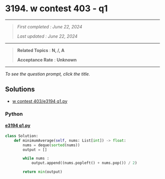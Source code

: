 # 3194. w contest 403 - q1

------

> *First completed : June 22, 2024*
>
> *Last updated : June 22, 2024*


------

> **Related Topics** : **N, /, A**
>
> **Acceptance Rate** : **Unknown**


------

*To see the question prompt, click the title.*

## Solutions

- [w contest 403/e3194 q1.py](<../my-submissions/w contest 403/e3194 q1.py>)
### Python
#### [e3194 q1.py](<../my-submissions/w contest 403/e3194 q1.py>)
```Python
class Solution:
    def minimumAverage(self, nums: List[int]) -> float:
        nums = deque(sorted(nums))
        output = []

        while nums :
            output.append((nums.popleft() + nums.pop()) / 2)

        return min(output)
```

